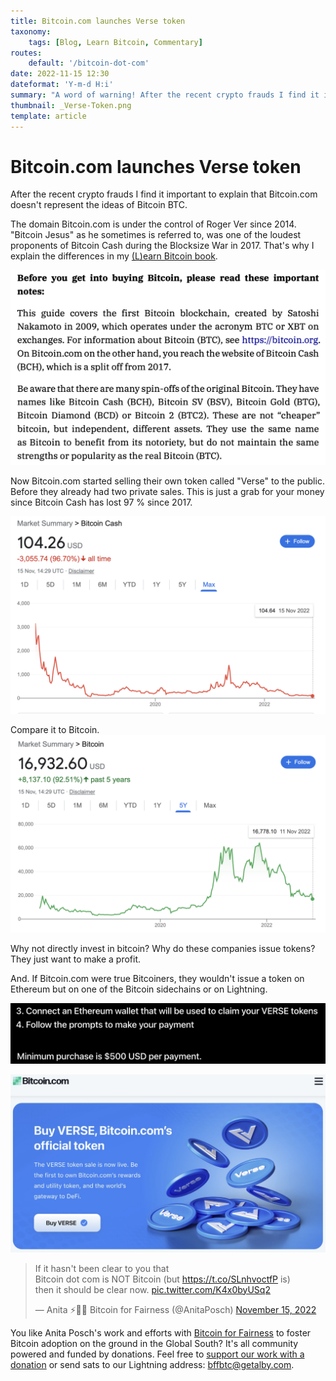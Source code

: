 ```yaml
---
title: Bitcoin.com launches Verse token
taxonomy:
    tags: [Blog, Learn Bitcoin, Commentary]
routes:
    default: '/bitcoin-dot-com'
date: 2022-11-15 12:30
dateformat: 'Y-m-d H:i'
summary: "A word of warning! After the recent crypto frauds I find it important to explain that Bitcoin.com doesn't represent the ideas of Bitcoin BTC. Now Bitcoin.com started selling their own token called \"Verse\" to the public."
thumbnail: _Verse-Token.png
template: article
---
```


# Bitcoin.com launches Verse token

After the recent crypto frauds I find it important to explain that Bitcoin.com doesn't represent the ideas of Bitcoin BTC.

The domain Bitcoin.com is under the control of Roger Ver since 2014. "Bitcoin Jesus" as he sometimes is referred to, was one of the loudest proponents of Bitcoin Cash during the Blocksize War in 2017.  That's why I explain the differences in my [(L)earn Bitcoin book](https://learnbitcoin.link).

![Page 84 of (L)earn Bitcoin](_not-Bitcoin-com.png)

Now Bitcoin.com started selling their own token called "Verse" to the public. Before they already had two private sales. This is just a grab for your money since Bitcoin Cash has lost 97 % since 2017.

![Bitcpoin Cash's performance since 2017, when BTC and BCH started at the same price after the hardfork.](_Bitcoin-Cash-chart.png)

Compare it to Bitcoin.
![The market has decided in favor of BTC](_Bitcoin-chart.png)

Why not directly invest in bitcoin? Why do these companies issue tokens? They just want to make a profit. 

And. If Bitcoin.com were true Bitcoiners, they wouldn't issue a token on Ethereum but on one of the Bitcoin sidechains or on Lightning. 

![Token built on Ethereum](_use-ETH-wallet.png)

![Just don't.](_Verse-Token.png)

<blockquote class="twitter-tweet"><p lang="en" dir="ltr">If it hasn&#39;t been clear to you that <br>Bitcoin dot com is NOT Bitcoin (but <a href="https://t.co/SLnhvoctfP">https://t.co/SLnhvoctfP</a> is) <br>then it should be clear now. <a href="https://t.co/K4x0byUSq2">pic.twitter.com/K4x0byUSq2</a></p>&mdash; Anita ⚡🏳️‍🌈 Bitcoin for Fairness (@AnitaPosch) <a href="https://twitter.com/AnitaPosch/status/1592441604396441601?ref_src=twsrc%5Etfw">November 15, 2022</a></blockquote> <script async src="https://platform.twitter.com/widgets.js" charset="utf-8"></script>

You like Anita Posch's work and efforts with [Bitcoin for Fairness](https://bffbtc.org) to foster Bitcoin adoption on the ground in the Global South? It's all community powered and funded by donations. Feel free to [support our work with a donation](https://anita.link/donate) or send sats to our Lightning address: bffbtc@getalby.com.

